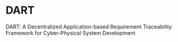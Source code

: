 # DART
DART: A Decentralized Application-based Requirement Traceability Framework for Cyber-Physical System Development
